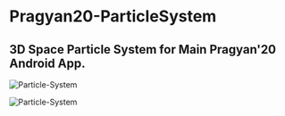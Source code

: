 # Pragyan20-ParticleSystem


## 3D Space Particle System for Main Pragyan'20 Android App.

![Particle-System](https://drive.google.com/file/d/1hGKmxc5GAQFawKfmON6qlAI1UWQKQCTM/view?usp=sharing)

![Particle-System](https://drive.google.com/file/d/1PhrCSnVygOiCGrHHPYL7xSAhSr1IjRQX/view?usp=sharing)
